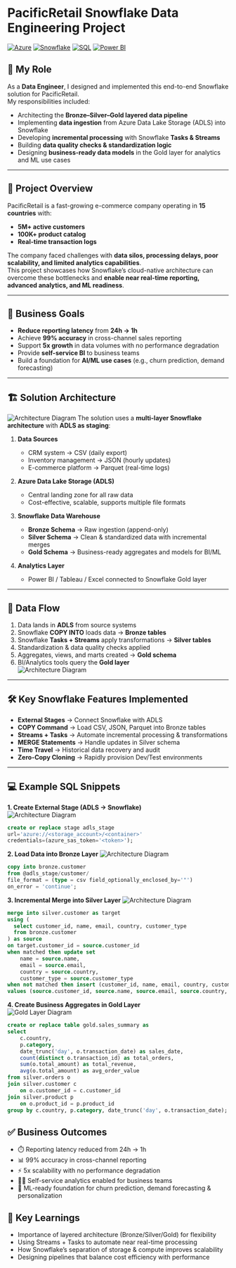 # PacificRetail Snowflake Data Engineering Project
[![Azure](https://img.shields.io/badge/Cloud-Azure-0078D4?logo=microsoft-azure)](https://azure.microsoft.com/)
[![Snowflake](https://img.shields.io/badge/Warehouse-Snowflake-29B5E8?logo=snowflake)](https://www.snowflake.com/)
[![SQL](https://img.shields.io/badge/Query-SQL-336791?logo=postgresql)]()
[![Power BI](https://img.shields.io/badge/Visualization-Power%20BI-F2C811?logo=power-bi)](https://powerbi.microsoft.com/)
## 👤 My Role
As a **Data Engineer**, I designed and implemented this end-to-end Snowflake solution for PacificRetail.  
My responsibilities included:  
- Architecting the **Bronze–Silver–Gold layered data pipeline**  
- Implementing **data ingestion** from Azure Data Lake Storage (ADLS) into Snowflake  
- Developing **incremental processing** with Snowflake **Tasks & Streams**  
- Building **data quality checks & standardization logic**  
- Designing **business-ready data models** in the Gold layer for analytics and ML use cases  

---

## 📌 Project Overview
PacificRetail is a fast-growing e-commerce company operating in **15 countries** with:  
- **5M+ active customers**  
- **100K+ product catalog**  
- **Real-time transaction logs**  

The company faced challenges with **data silos, processing delays, poor scalability, and limited analytics capabilities**.  
This project showcases how Snowflake’s cloud-native architecture can overcome these bottlenecks and **enable near real-time reporting, advanced analytics, and ML readiness**.  

---

## 🎯 Business Goals
- **Reduce reporting latency** from **24h → 1h**  
- Achieve **99% accuracy** in cross-channel sales reporting  
- Support **5x growth** in data volumes with no performance degradation  
- Provide **self-service BI** to business teams  
- Build a foundation for **AI/ML use cases** (e.g., churn prediction, demand forecasting)  

---

## 🏗️ Solution Architecture
![Architecture Diagram](assets/images/Azure_Diagram.png)
The solution uses a **multi-layer Snowflake architecture** with **ADLS as staging**:

1. **Data Sources**  
   - CRM system → CSV (daily export)  
   - Inventory management → JSON (hourly updates)  
   - E-commerce platform → Parquet (real-time logs)  

2. **Azure Data Lake Storage (ADLS)**  
   - Central landing zone for all raw data  
   - Cost-effective, scalable, supports multiple file formats  

3. **Snowflake Data Warehouse**  
   - **Bronze Schema** → Raw ingestion (append-only)  
   - **Silver Schema** → Clean & standardized data with incremental merges  
   - **Gold Schema** → Business-ready aggregates and models for BI/ML  

4. **Analytics Layer**  
   - Power BI / Tableau / Excel connected to Snowflake Gold layer  

---

## 🔄 Data Flow
1. Data lands in **ADLS** from source systems  
2. Snowflake **COPY INTO** loads data → **Bronze tables**  
3. Snowflake **Tasks + Streams** apply transformations → **Silver tables**  
4. Standardization & data quality checks applied  
5. Aggregates, views, and marts created → **Gold schema**  
6. BI/Analytics tools query the **Gold layer**  
![Architecture Diagram](assets/images/data_flow.png)
---

## 🛠️ Key Snowflake Features Implemented
- **External Stages** → Connect Snowflake with ADLS  
- **COPY Command** → Load CSV, JSON, Parquet into Bronze tables  
- **Streams + Tasks** → Automate incremental processing & transformations  
- **MERGE Statements** → Handle updates in Silver schema  
- **Time Travel** → Historical data recovery and audit  
- **Zero-Copy Cloning** → Rapidly provision Dev/Test environments  

---

## 💻 Example SQL Snippets

**1. Create External Stage (ADLS → Snowflake)**  
![Architecture Diagram](assets/images/azure_adls.png)
```sql
create or replace stage adls_stage
url='azure://<storage_account>/<container>'
credentials=(azure_sas_token='<token>');
```
**2. Load Data into Bronze Layer**
![Architecture Diagram](assets/images/snowflake_bronze.png)
```sql
copy into bronze.customer
from @adls_stage/customer/
file_format = (type = csv field_optionally_enclosed_by='"')
on_error = 'continue';
```
**3. Incremental Merge into Silver Layer**
![Architecture Diagram](assets/images/snowflake_silver.png)
```sql
merge into silver.customer as target
using (
  select customer_id, name, email, country, customer_type
  from bronze.customer
) as source
on target.customer_id = source.customer_id
when matched then update set
    name = source.name,
    email = source.email,
    country = source.country,
    customer_type = source.customer_type
when not matched then insert (customer_id, name, email, country, customer_type)
values (source.customer_id, source.name, source.email, source.country, source.customer_type);
```
**4. Create Business Aggregates in Gold Layer**  
![Gold Layer Diagram](assets/images/snowflake_gold.png)
```sql
create or replace table gold.sales_summary as
select 
    c.country,
    p.category,
    date_trunc('day', o.transaction_date) as sales_date,
    count(distinct o.transaction_id) as total_orders,
    sum(o.total_amount) as total_revenue,
    avg(o.total_amount) as avg_order_value
from silver.orders o
join silver.customer c
    on o.customer_id = c.customer_id
join silver.product p
    on o.product_id = p.product_id
group by c.country, p.category, date_trunc('day', o.transaction_date);
```
## ✅ Business Outcomes
- ⏱️ Reporting latency reduced from 24h → 1h
- 📊 99% accuracy in cross-channel reporting
- ⚡ 5x scalability with no performance degradation
- 👩‍💻 Self-service analytics enabled for business teams
- 🤖 ML-ready foundation for churn prediction, demand forecasting & personalization

## 🚀 Key Learnings
- Importance of layered architecture (Bronze/Silver/Gold) for flexibility
- Using Streams + Tasks to automate near real-time processing
- How Snowflake’s separation of storage & compute improves scalability
- Designing pipelines that balance cost efficiency with performance